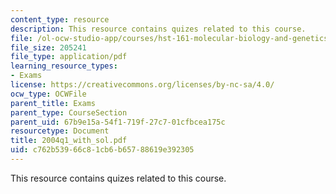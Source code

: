 ```yaml
---
content_type: resource
description: This resource contains quizes related to this course.
file: /ol-ocw-studio-app/courses/hst-161-molecular-biology-and-genetics-in-modern-medicine-fall-2007/c762b53966c81cb6b65788619e392305_2004q1_with_sol.pdf
file_size: 205241
file_type: application/pdf
learning_resource_types:
- Exams
license: https://creativecommons.org/licenses/by-nc-sa/4.0/
ocw_type: OCWFile
parent_title: Exams
parent_type: CourseSection
parent_uid: 67b9e15a-54f1-719f-27c7-01cfbcea175c
resourcetype: Document
title: 2004q1_with_sol.pdf
uid: c762b539-66c8-1cb6-b657-88619e392305
---
```

This resource contains quizes related to this course.